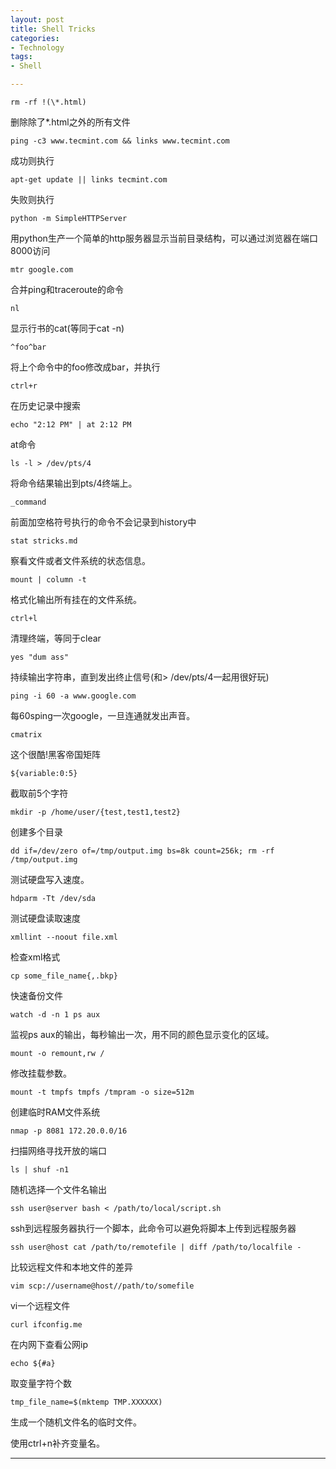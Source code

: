 ```yaml
---
layout: post
title: Shell Tricks
categories:
- Technology
tags:
- Shell

---
```


	rm -rf !(\*.html) 
	  
删除除了\*.html之外的所有文件

	ping -c3 www.tecmint.com && links www.tecmint.com
	
成功则执行

	apt-get update || links tecmint.com	
	
失败则执行

	python -m SimpleHTTPServer
	
用python生产一个简单的http服务器显示当前目录结构，可以通过浏览器在端口8000访问

	mtr google.com
	
合并ping和traceroute的命令

	nl
	
显示行书的cat(等同于cat -n)

	^foo^bar
	
将上个命令中的foo修改成bar，并执行

	ctrl+r
	
在历史记录中搜索

	echo "2:12 PM" | at 2:12 PM
	
at命令

	ls -l > /dev/pts/4
	
将命令结果输出到pts/4终端上。

	_command
	
前面加空格符号执行的命令不会记录到history中

	stat stricks.md
	
察看文件或者文件系统的状态信息。

	mount | column -t
	
格式化输出所有挂在的文件系统。

	ctrl+l
	
清理终端，等同于clear

	yes "dum ass"
	
持续输出字符串，直到发出终止信号(和> /dev/pts/4一起用很好玩)

	ping -i 60 -a www.google.com
	
每60sping一次google，一旦连通就发出声音。

	cmatrix
	
这个很酷!黑客帝国矩阵

	${variable:0:5}
	
截取前5个字符

	mkdir -p /home/user/{test,test1,test2}
	
创建多个目录

	dd if=/dev/zero of=/tmp/output.img bs=8k count=256k; rm -rf /tmp/output.img
	
测试硬盘写入速度。

	hdparm -Tt /dev/sda
	
测试硬盘读取速度

	xmllint --noout file.xml
	
检查xml格式

	cp some_file_name{,.bkp}
	
快速备份文件

	watch -d -n 1 ps aux
	
监视ps aux的输出，每秒输出一次，用不同的颜色显示变化的区域。

	mount -o remount,rw /
	
修改挂载参数。

	mount -t tmpfs tmpfs /tmpram -o size=512m
	
创建临时RAM文件系统

	nmap -p 8081 172.20.0.0/16
	
扫描网络寻找开放的端口

	ls | shuf -n1
	
随机选择一个文件名输出

	ssh user@server bash < /path/to/local/script.sh
	
ssh到远程服务器执行一个脚本，此命令可以避免将脚本上传到远程服务器

	ssh user@host cat /path/to/remotefile | diff /path/to/localfile -
	
比较远程文件和本地文件的差异

	vim scp://username@host//path/to/somefile
	
vi一个远程文件

	curl ifconfig.me
	
在内网下查看公网ip

	echo ${#a}
	
取变量字符个数

	tmp_file_name=$(mktemp TMP.XXXXXX)
	
生成一个随机文件名的临时文件。

使用ctrl+n补齐变量名。

---

	
